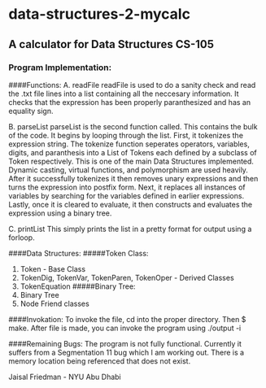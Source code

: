 # data-structures-2-mycalc
## A calculator for Data Structures CS-105
### Program Implementation:
####Functions:
A. readFile
readFile is used to do a sanity check and read the .txt file lines into a <ListNode> list containing all the neccesary information. It checks that the expression has been properly paranthesized and has an equality sign.

B. parseList
parseList is the second function called. This contains the bulk of the code. It begins by looping through the list. First, it tokenizes the expression string. The tokenize function seperates operators, variables, digits, and paranthesis into a List of Tokens each defined by a subclass of Token respectively. This is one of the main Data Structures implemented. Dynamic casting, virtual functions, and polymorphism are used heavily. After it successfully tokenizes it then removes unary expressions and then turns the expression into postfix form. Next, it replaces all instances of variables by searching for the variables defined in earlier expressions. Lastly, once it is cleared to evaluate, it then constructs and evaluates the expression using a binary tree.

C. printList
This simply prints the list in a pretty format for output using a forloop.


####Data Structures:
#####Token Class:
1. Token - Base Class
2. TokenDig, TokenVar, TokenParen, TokenOper - Derived Classes
3. TokenEquation
#####Binary Tree:
1. Binary Tree
2. Node
Friend classes

####Invokation:
To invoke the file, cd into the proper directory. Then $ make. After file is made, you can invoke the program using ./output -i <pathfile>

####Remaining Bugs:
The program is not fully functional. Currently it suffers from a Segmentation 11 bug which I am working out. There is a memory location being referenced that does not exist. 

Jaisal Friedman - NYU Abu Dhabi
